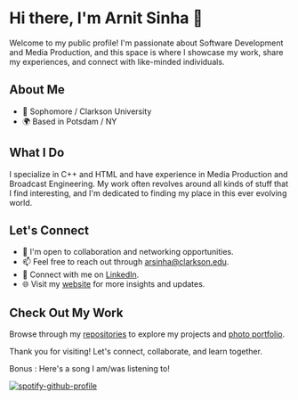 # Hi there, I'm Arnit Sinha 👋

Welcome to my public profile! I'm passionate about Software Development and Media Production, and this space is where I showcase my work, share my experiences, and connect with like-minded individuals.

## About Me

- 💼 Sophomore / Clarkson University
- 🌍 Based in Potsdam / NY

## What I Do

I specialize in C++ and HTML and have experience in Media Production and Broadcast Engineering. My work often revolves around all kinds of stuff that I find interesting, and I'm dedicated to finding my place in this ever evolving world.

## Let's Connect

- 💬 I'm open to collaboration and networking opportunities.
- 📫 Feel free to reach out through [arsinha@clarkson.edu](mailto:arsinha@clarkson.edu).
- 🔗 Connect with me on [LinkedIn](https://www.linkedin.com/in/arnitsinha/).
- 🌐 Visit my [website](https://arnitsinha.com) for more insights and updates.

## Check Out My Work

Browse through my [repositories](https://github.com/arnitsinha) to explore my projects and [photo portfolio](https://photo.arnitsinha.com).

Thank you for visiting! Let's connect, collaborate, and learn together.

Bonus : Here's a song I am/was listening to!

[![spotify-github-profile](https://spotify-github-profile.vercel.app/api/view?uid=41bfqjieutybkou1mf86zwmmx&cover_image=true&theme=natemoo-re&show_offline=false&background_color=8000ff&interchange=true&bar_color=53b14f&bar_color_cover=true)](https://spotify-github-profile.vercel.app/api/view?uid=41bfqjieutybkou1mf86zwmmx&redirect=true)
